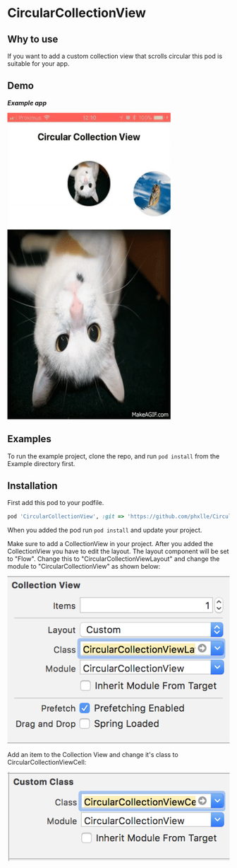 # CircularCollectionView

## Why to use

If you want to add a custom collection view that scrolls circular this pod is suitable for your app.

## Demo

***Example app***

<img src="https://github.com/phxlle/CircularCollectionView/blob/master/Circular_Collection_View.gif" width="370" height="693">

## Examples

To run the example project, clone the repo, and run `pod install` from the Example directory first.

## Installation
First add this pod to your podfile.
```ruby
pod 'CircularCollectionView', :git => 'https://github.com/phxlle/CircularCollectionView.git', :tag => ‘1.1.3’"
```
When you added the pod run `pod install` and update your project.

Make sure to add a CollectionView in your project.
After you added the CollectionView you have to edit the layout. The layout component will be set to "Flow". Change this to "CircularCollectionViewLayout" and change the module to "CircularCollectionView" as shown below:

<img src="https://github.com/phxlle/CircularCollectionView/blob/master/CollectionViewLayout.png">

Add an item to the Collection View and change it's class to CircularCollectionViewCell:

<img src="https://github.com/phxlle/CircularCollectionView/blob/master/CollectionViewCell.png">



